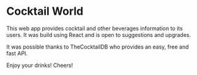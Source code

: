 # Cocktail World

This web app provides cocktail and other beverages information to its users. It was build using React and is open to suggestions and upgrades.

It was possible thanks to TheCocktailDB who provides an easy, free and fast API.

Enjoy your drinks!
Cheers!
